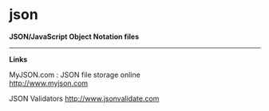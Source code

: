 # json
**JSON/JavaScript Object Notation files**

-----

**Links**

MyJSON.com : JSON file storage online  
http://www.myjson.com

JSON Validators
http://www.jsonvalidate.com



